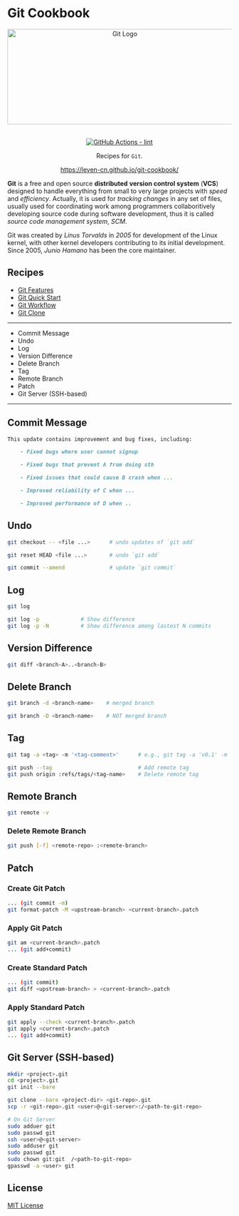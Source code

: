 # Git Cookbook

<section align="center">
  <img src="https://leven-cn.github.io/git-cookbook/img/git-logo.png"
    alt="Git Logo" width="512" height="214" style="text-align:center;" title="Git Logo">
  <br><br>
  <p>
    <a href="https://github.com/leven-cn/git-cookbook/actions/workflows/lint.yml">
      <img src="https://github.com/leven-cn/git-cookbook/actions/workflows/lint.yml/badge.svg"
      alt="GitHub Actions - lint" style="max-width:100%;">
    </a>
  </p>
  <p>Recipes for <code>Git</code>.</p>
  <p><a href="https://leven-cn.github.io/git-cookbook/">https://leven-cn.github.io/git-cookbook/</a></p>
</section>

**Git** is a free and open source **distributed** **version control system** (**VCS**) designed
to handle everything from small to very large projects with *speed* and *efficiency*.
Actually, it is used for *tracking changes* in any set of files,
usually used for coordinating work among programmers collaboritively developing source code
during software development, thus it is called *source code management system*, *SCM*.

Git was created by *Linus Torvalds* in *2005* for development of the Linux kernel,
with other kernel developers contributing to its initial development.
Since 2005, *Junio Hamano* has been the core maintainer.

## Recipes

- [Git Features](https://leven-cn.github.io/git-cookbook/recipes/git_features)
- [Git Quick Start](https://leven-cn.github.io/git-cookbook/recipes/git_quickstart)
- [Git Workflow](https://leven-cn.github.io/git-cookbook/recipes/git_workflow)
- [Git Clone](https://leven-cn.github.io/git-cookbook/recipes/git_clone)

***

- Commit Message
- Undo
- Log
- Version Difference
- Delete Branch
- Tag
- Remote Branch
- Patch
- Git Server (SSH-based)

***

## Commit Message

```markdown
This update contains improvement and bug fixes, including:

    - Fixed bugs where user cannot signup

    - Fixed bugs that prevent A from doing sth

    - Fixed issues that could cause B crash when ...

    - Improved reliability of C when ...

    - Improved performance of D when ..
```

## Undo

```bash
git checkout -- <file ...>      # undo updates of `git add`

git reset HEAD <file ...>       # undo `git add`

git commit --amend              # update `git commit`
```

## Log

```bash
git log

git log -p             # Show difference
git log -p -N          # Show difference among lastest N commits
```

## Version Difference

```bash
git diff <branch-A>..<branch-B>
```

## Delete Branch

```bash
git branch -d <branch-name>    # merged branch

git branch -D <branch-name>    # NOT merged branch
```

## Tag

```bash
git tag -a <tag> -m '<tag-comment>'      # e.g., git tag -a 'v0.1' -m 'v0.1 - Initial version'

git push --tag                           # Add remote tag
git push origin :refs/tags/<tag-name>    # Delete remote tag
```

## Remote Branch

```bash
git remote -v
```

### Delete Remote Branch

```bash
git push [-f] <remote-repo> :<remote-branch>
```

## Patch

### Create Git Patch

```bash
... (git commit -m)
git format-patch -M <upstream-branch> <current-branch>.patch
```

### Apply Git Patch

```bash
git am <current-branch>.patch
... (git add+commit)
```

### Create Standard Patch

```bash
... (git commit)
git diff <upstream-branch> > <current-branch>.patch
```

### Apply Standard Patch

```bash
git apply --check <current-branch>.patch
git apply <current-branch>.patch
... (git add+commit)
```

## Git Server (SSH-based)

```bash
mkdir <project>.git
cd <project>.git
git init --bare

git clone --bare <project-dir> <git-repo>.git
scp -r <git-repo>.git <user>@<git-server>:/<path-to-git-repo>

# On Git Server
sudo adduer git
sudo passwd git
ssh <user>@<git-server>
sudo adduser git
sudo passwd git
sudo chown git:git  /<path-to-git-repo>
gpasswd -a <user> git
```

## License

[MIT License](https://github.com/leven-cn/git-cookbook/blob/main/LICENSE)
